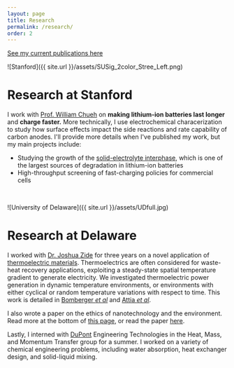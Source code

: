```yaml
---
layout: page
title: Research
permalink: /research/
order: 2
---
```


[See my current publications here](/publications)


![Stanford]({{ site.url }}/assets/SUSig_2color_Stree_Left.png)

Research at Stanford
====================

I work with [Prof. William Chueh](http://chuehlab.stanford.edu) on
**making lithium-ion batteries last longer** and **charge faster.**
More technically, I use electrochemical characerization to study
how surface effects impact the side reactions and rate capability
of carbon anodes.
I'll provide more details when I've published my work, but my main projects include:
- Studying the growth of the
[solid-electrolyte interphase](https://en.wikipedia.org/wiki/Lithium-ion_battery#Electrolytes),
which is one of the largest sources of degradation in lithium-ion batteries
- High-throughput screening of fast-charging policies for commercial cells

<br>

![University of Delaware]({{ site.url }}/assets/UDfull.jpg)

Research at Delaware
====================

I worked with [Dr. Joshua Zide](http://www.zidelab.org/) for three years on a novel application of
[thermoelectric materials](http://www.thermoelectrics.caltech.edu/thermoelectrics/index.html).
 Thermoelectrics are often considered for waste-heat recovery applications,
 exploiting a steady-state spatial temperature gradient to generate electricity.
 We investigated thermoelectric power generation in dynamic temperature environments,
 or environments with either cyclical or random temperature variations with respect to time.
 This work is detailed in [Bomberger *et al*](http://dx.doi.org/10.1016/j.applthermaleng.2013.02.039)
 and [Attia *et al*](http://dx.doi.org/10.1016/j.energy.2013.08.046).

I also wrote a paper on the ethics of nanotechnology and the environment. Read more at the bottom of [this page](http://www1.udel.edu/researchmagazine/issue/vol4_no2/teamwork.html),
or read the paper [here](http://dx.doi.org/10.1007/s11948-012-9422-3).

<!--![DuPont]({{ site.url }}/assets/DuPont.jpg)-->

Lastly, I interned with [DuPont](http://www.dupont.com/) Engineering Technologies in the Heat, Mass, and Momentum Transfer group for a summer. I worked on a variety of chemical engineering problems, including water absorption, heat exchanger design, and solid-liquid mixing.
